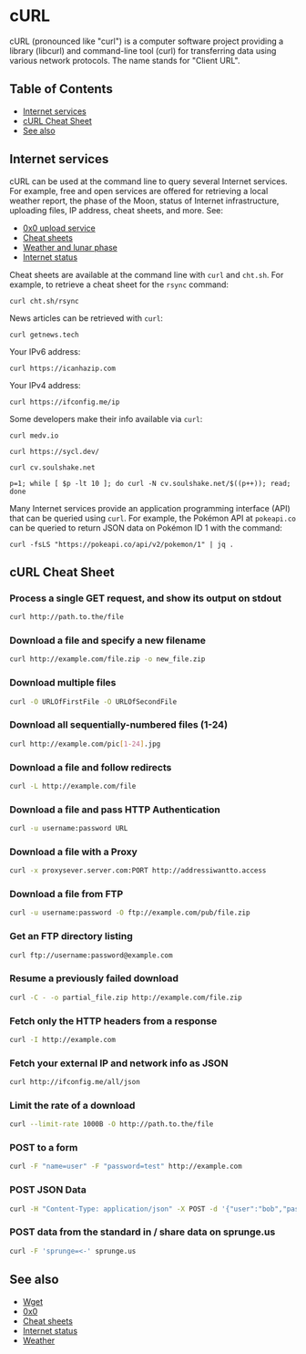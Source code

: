 # cURL

cURL (pronounced like "curl") is a computer software project providing a library (libcurl) and command-line tool (curl) for transferring data using various network protocols. The name stands for "Client URL".

## Table of Contents

- [Internet services](#internet-services)
- [cURL Cheat Sheet](#curl-cheat-sheet)
- [See also](#see-also)

## Internet services

cURL can be used at the command line to query several Internet services.
For example, free and open services are offered for retrieving a local weather
report, the phase of the Moon, status of Internet infrastructure, uploading
files, IP address, cheat sheets, and more. See:

- [0x0 upload service](0x0.st.md)
- [Cheat sheets](cht.sh.md)
- [Weather and lunar phase](wttr.in.md)
- [Internet status](status.plaintext.sh.md)

Cheat sheets are available at the command line with `curl` and `cht.sh`.
For example, to retrieve a cheat sheet for the `rsync` command:

```shell
curl cht.sh/rsync
```

News articles can be retrieved with `curl`:

```shell
curl getnews.tech
```

Your IPv6 address:
```shell
curl https://icanhazip.com
```

Your IPv4 address:
```shell
curl https://ifconfig.me/ip
```

Some developers make their info available via `curl`:

```shell
curl medv.io
```
```shell
curl https://sycl.dev/
```
```shell
curl cv.soulshake.net
```
```shell
p=1; while [ $p -lt 10 ]; do curl -N cv.soulshake.net/$((p++)); read; done
```
Many Internet services provide an application programming interface (API)
that can be queried using `curl`. For example, the Pokémon API at `pokeapi.co`
can be queried to return JSON data on Pokémon ID 1 with the command:

```shell
curl -fsLS "https://pokeapi.co/api/v2/pokemon/1" | jq .
```

## cURL Cheat Sheet

### Process a single GET request, and show its output on stdout

```bash
curl http://path.to.the/file
```

### Download a file and specify a new filename

```bash
curl http://example.com/file.zip -o new_file.zip
```

### Download multiple files

```bash
curl -O URLOfFirstFile -O URLOfSecondFile
```

### Download all sequentially-numbered files (1-24)

```bash
curl http://example.com/pic[1-24].jpg
```

### Download a file and follow redirects

```bash
curl -L http://example.com/file
```

### Download a file and pass HTTP Authentication

```bash
curl -u username:password URL
```

### Download a file with a Proxy

```bash
curl -x proxysever.server.com:PORT http://addressiwantto.access
```

### Download a file from FTP

```bash
curl -u username:password -O ftp://example.com/pub/file.zip
```

### Get an FTP directory listing

```bash
curl ftp://username:password@example.com
```

### Resume a previously failed download

```bash
curl -C - -o partial_file.zip http://example.com/file.zip
```

### Fetch only the HTTP headers from a response

```bash
curl -I http://example.com
```

### Fetch your external IP and network info as JSON

```bash
curl http://ifconfig.me/all/json
```

### Limit the rate of a download

```bash
curl --limit-rate 1000B -O http://path.to.the/file
```

### POST to a form

```bash
curl -F "name=user" -F "password=test" http://example.com
```

### POST JSON Data

```bash
curl -H "Content-Type: application/json" -X POST -d '{"user":"bob","pass":"123"}' http://example.com
```

### POST data from the standard in / share data on sprunge.us

```bash
curl -F 'sprunge=<-' sprunge.us
```

## See also

- [Wget](wget.md)
- [0x0](0x0.st.md)
- [Cheat sheets](cht.sh.md)
- [Internet status](status.plaintext.sh.md)
- [Weather](wttr.in.md)
